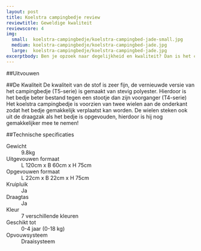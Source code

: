 ```yaml
---
layout: post
title: Koelstra campingbedje review
reviewtitle: Geweldige kwaliteit
reviewscore: 4
img:
  small:  koelstra-campingbedje/koelstra-campingbed-jade-small.jpg
  medium: koelstra-campingbedje/koelstra-campingbed-jade.jpg
  large:  koelstra-campingbedje/koelstra-campingbed-jade.jpg 
excerptbody: Ben je opzoek naar degelijkheid en kwaliteit? Dan is het campingbedje van Koelstra een aanrader.
---
```


##Uitvouwen

##De Kwaliteit
De kwaliteit van de stof is zeer fijn, de vernieuwde versie van het campingbedje (T5-serie) is gemaakt van
stevig polyester. Hierdoor is het bedje beter bestand tegen een stootje dan zijn voorganger (T4-serie)
Het koelstra campingbedje is voorzien van twee wielen aan de onderkant zodat het bedje gemakkelijk
verplaatst kan worden. De wielen steken ook uit de draagzak als het bedje is opgevouden, hierdoor
is hij nog gemakkelijker mee te nemen!


##Technische specificaties
<dl class="dl-inline">
	<dt>Gewicht</dt>
	<dd>9.8kg</dd>
	<dt>Uitgevouwen formaat</dt>
	<dd>L 120cm x B 60cm x H 75cm</dd>
	<dt>Opgevouwen formaat</dt>
	<dd>L 22cm x B 22cm x H 75cm</dd>
	<dt>Kruipluik</dt>
	<dd>Ja</dd>
	<dt>Draagtas</dt>
	<dd>Ja</dd>
	<dt>Kleur</dt>
	<dd>7 verschillende kleuren</dd>
	<dt>Geschikt tot</dt>
	<dd>0-4 jaar (0-18 kg)</dd>
	<dt>Opvouwsysteem</dt>
	<dd>Draaisysteem</dd>
</dl>
